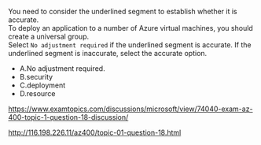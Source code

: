 You need to consider the underlined segment to establish whether it is accurate.<br/>To deploy an application to a number of Azure virtual machines, you should create a universal group.<br/>Select `No adjustment required` if the underlined segment is accurate. If the underlined segment is inaccurate, select the accurate option.<br/><ul><li class="multi-choice-item"><span class="multi-choice-letter" data-choice-letter="A">A.</span>No adjustment required.</li><li class="multi-choice-item"><span class="multi-choice-letter" data-choice-letter="B">B.</span>security</li><li class="multi-choice-item correct-hidden"><span class="multi-choice-letter" data-choice-letter="C">C.</span>deployment</li><li class="multi-choice-item"><span class="multi-choice-letter" data-choice-letter="D">D.</span>resource</li></ul><p><a href="https://www.examtopics.com/discussions/microsoft/view/74040-exam-az-400-topic-1-question-18-discussion/">https://www.examtopics.com/discussions/microsoft/view/74040-exam-az-400-topic-1-question-18-discussion/</a></p><p><a href="http://116.198.226.11/az400/topic-01-question-18.html">http://116.198.226.11/az400/topic-01-question-18.html</a></p><script src="https://giscus.app/client.js"                    data-repo="azsamples/az204"                    data-repo-id="R_kgDOMRXzDQ"                    data-category="General"                    data-category-id="DIC_kwDOMRXzDc4Cgi27"                    data-mapping="pathname"                    data-strict="1"                    data-reactions-enabled="0"                    data-emit-metadata="0"                    data-input-position="bottom"                    data-theme="preferred_color_scheme"                    data-lang="en"                    crossorigin="anonymous"                    async>                    </script>